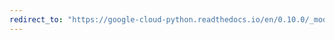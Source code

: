 ```yaml
---
redirect_to: "https://google-cloud-python.readthedocs.io/en/0.10.0/_modules/gcloud/storage/client.html"
---
```

